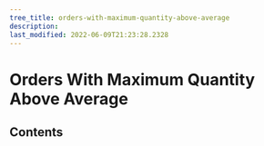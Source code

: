 ```yaml
---
tree_title: orders-with-maximum-quantity-above-average
description: 
last_modified: 2022-06-09T21:23:28.2328
---
```


# Orders With Maximum Quantity Above Average

## Contents
